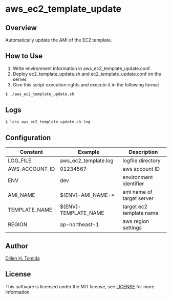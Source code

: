 # aws_ec2_template_update

## Overview
Automatically update the AMI of the EC2 template.

## How to Use
1. Write environment information in aws_ec2_template_update.conf.
2. Deploy ec2_template_update.sh and ec2_template_update.conf on the server.
3. Give this script execution rights and execute it in the following format

```bash
$ ./aws_ec2_template_update.sh
```

## Logs

```bash
$ less aws_ec2_template_update.sh.log
```

## Configuration

| Constant       | Example              | Description               |
| -------------- | -------------------- | ------------------------- |
| LOG_FILE       | aws_ec2_template.log | logfile directory         |
| AWS_ACCOUNT_ID | 01234567             | aws account ID            |
| ENV            | dev                  | environment identifier    |
| AMI_NAME       | ${ENV}-AMI_NAME-*    | ami name of target server |
| TEMPLATE_NAME  | ${ENV}-TEMPLATE_NAME | target ec2 template name  |
| REGION         | ap-northeast-1       | aws region settings       |

## Author

[Dillen H. Tomida](https://twitter.com/cafe_yuki)

## License

This software is licensed under the MIT license, see [LICENSE](./LICENSE) for more information.